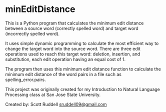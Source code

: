 # minEditDistance
This is a Python program that calculates the minimum edit distance between a source word (correctly spelled word) and target word (incorrectly spelled word).

It uses simple dynamic programming to calculate the most efficient way to change the target word into the source word.
There are three edit operations used to reach this target word: deletion, insertion, and substitution, each edit operation having an equal cost of 1.

The program then uses this minimum edit distance function to calculate the minimum edit distance of the word pairs in a file such as spelling_error.pairs. 

This project was originally created for my Introduction to Natural Language Processing class at San Jose State University.

Created by:
Scott Ruddell
sruddell09@gmail.com
